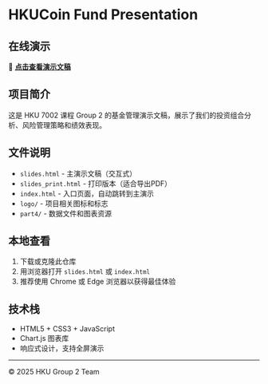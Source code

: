 # HKUCoin Fund Presentation

## 在线演示
🎯 **[点击查看演示文稿](https://yaoyao021123.github.io/hkucoin_presentation/)**

## 项目简介
这是 HKU 7002 课程 Group 2 的基金管理演示文稿，展示了我们的投资组合分析、风险管理策略和绩效表现。

## 文件说明
- `slides.html` - 主演示文稿（交互式）
- `slides_print.html` - 打印版本（适合导出PDF）
- `index.html` - 入口页面，自动跳转到主演示
- `logo/` - 项目相关图标和标志
- `part4/` - 数据文件和图表资源

## 本地查看
1. 下载或克隆此仓库
2. 用浏览器打开 `slides.html` 或 `index.html`
3. 推荐使用 Chrome 或 Edge 浏览器以获得最佳体验

## 技术栈
- HTML5 + CSS3 + JavaScript
- Chart.js 图表库
- 响应式设计，支持全屏演示

---
© 2025 HKU Group 2 Team
